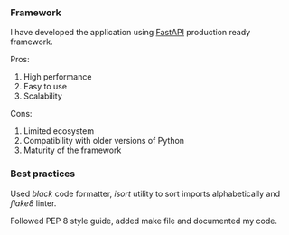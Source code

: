 ### Framework

I have developed the application using [FastAPI](https://fastapi.tiangolo.com) production ready framework.

Pros:

1. High performance
2. Easy to use
3. Scalability

Cons:

1. Limited ecosystem
2. Compatibility with older versions of Python
3. Maturity of the framework

### Best practices

Used _black_ code formatter,  _isort_ utility to sort imports alphabetically and _flake8_ linter.

Followed PEP 8 style guide, added make file and documented my code.
